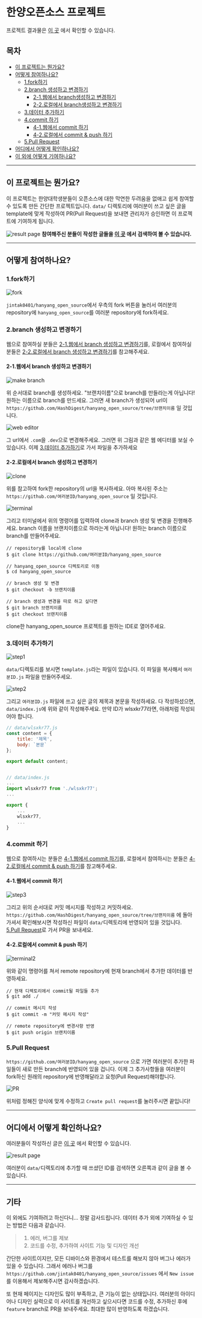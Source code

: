 # 한양오픈소스 프로젝트

프로젝트 결과물은 [이 곳](https://hanyang-open-source.vercel.app/) 에서 확인할 수 있습니다.

## 목차
* [이 프로젝트는 뭔가요?](#이-프로젝트는-뭔가요?)
* [어떻게 참여하나요?](#어떻게-참여하나요?)
  * [1.fork하기](#1.fork하기)
  * [2.branch 생성하고 변경하기](#2.branch-생성하고-변경하기)
     * [2-1.웹에서 branch생성하고 변경하기](#2&mdash1.웹에서-branch생성하고-변경하기)
     * [2-2.로컬에서 branch생성하고 변경하기](#2\-2.로컬에서-branch-생성하고-변경하기)
  * [3.데이터 추가하기](#3.데이터-추가하기)
  * [4.commit 하기](#4.commit-하기)
    * [4-1.웹에서 commit 하기](#4-1.웹에서-commit-하기)
    * [4-2.로컬에서 commit & push 하기](#4-2.로컬에서-commit-&-push-하기)
  * [5.Pull Request](#5.pull-request)
* [어디에서 어떻게 확인하나요?](#어디에서-어떻게-확인하나요?)
* [이 외에 어떻게 기여하나요?](#기타)
---
## 이 프로젝트는 뭔가요?

이 프로젝트는 한양대학생분들이 오픈소스에 대한 막연한 두려움을 없애고 쉽게 참여할 수 있도록 만든 간단한 프로젝트입니다.
`data/` 디렉토리에 여러분이 쓰고 싶은 글을 template에 맞게 작성하여 PR(Pull Request)을 보내면 관리자가 승인하면
이 프로젝트에 기여하게 됩니다.

![result page](./images/resultPage.png)
**참여해주신 분들이 작성한 글들을 [이 곳](https://hanyang-open-source.vercel.app/) 에서 검색하여 볼 수 있습니다.**

---
## 어떻게 참여하나요?

### 1.fork하기

![fork](./images/fork.png)

`jintak0401/hanyang_open_source`에서 우측의 fork 버튼을 눌러서 여러분의 repository에 `hanyang_open_source`를 여러분 repository에 fork하세요.

### 2.branch 생성하고 변경하기

웹으로 참여하실 분들은 [2-1.웹에서 branch 생성하고 변경하기](#2-1.웹에서hbranch-생성하고-변경하기)를, 
로컬에서 참여하실 분들은 [2-2.로컬에서 branch 생성하고 변경하기](#2-2.로컬에서-branch-생성하고-변경하기)를 참고해주세요.

#### 2-1.웹에서 branch 생성하고 변경하기

![make branch](./images/makeBranch.png)

위 순서대로 branch를 생성하세요. "브랜치이름"으로 branch를 만들라는게 아닙니다! 원하는 이름으로 branch를 만드세요.
그러면 새 branch가 생성되어 url이 `https://github.com/HashDigest/hanyang_open_source/tree/브랜치이름` 일 것입니다.

![web editor](./images/webEditor.png)

그 url에서 `.com`을 `.dev`으로 변경해주세요. 그러면 위 그림과 같은 웹 에디터를 보실 수 있습니다.
이제 [3.데이터 추가하기](#3.데이터-추가하기)로 가서 파일을 추가하세요

#### 2-2.로컬에서 branch 생성하고 변경하기

![clone](./images/clone.png)

위를 참고하여 fork한 repository의 url을 복사하세요. 
아마 복사된 주소는 `https://github.com/여러분ID/hanyang_open_source` 일 것입니다.

![terminal](./images/terminal.png)

그리고 터미널에서 위의 명령어를 입력하여 clone과 branch 생성 및 변경을 진행해주세요. branch 이름을 브랜치이름으로 하라는게 아닙니다!
원하는 branch 이름으로 branch를 만들어주세요.

```shell
// repository를 local에 clone
$ git clone https://github.com/여러분ID/hanyang_open_source

// hanyang_open_source 디렉토리로 이동
$ cd hanyang_open_source

// branch 생성 및 변경
$ git checkout -b 브랜치이름

// branch 생성과 변경을 따로 하고 싶다면
$ git branch 브랜치이름
$ git checkout 브랜치이름
```

clone한 hanyang_open_source 프로젝트를 원하는 IDE로 열어주세요.

### 3.데이터 추가하기
![step1](./images/step1.png)

`data/`디렉토리를 보시면 `template.js`라는 파일이 있습니다. 이 파일을 복사해서 `여러분ID.js` 파일을 만들어주세요.

![step2](./images/step2.png)

그리고 `여러분ID.js` 파일에 쓰고 싶은 글의 제목과 본문을 작성하세요. 다 작성하셨으면, `data/index.js`에 위와 같이 작성해주세요.
만약 ID가 wlsxkr77라면, 아래처럼 작성되어야 합니다.
```javascript
// data/wlsxkr77.js
const content = {
    title: '제목',
    body: `본문`
};

export default content;
```

```javascript

// data/index.js
...
import wlsxkr77 from './wlsxkr77';
...

export {
    ...
    wlsxkr77,
    ...
}
```

### 4.commit 하기

웹으로 참여하시는 분들은 [4-1.웹에서 commit 하기](#4-1.웹에서-commit-하기)를,
로컬에서 참여하시는 분들은 [4-2.로컬에서 commit & push 하기](#4-2.로컬에서-commit-&-push-하기)를 참고해주세요.

#### 4-1.웹에서 commit 하기

![step3](./images/step3.png)

그리고 위의 순서대로 커밋 메시지를 작성하고 커밋하세요.
`https://github.com/HashDigest/hanyang_open_source/tree/브랜치이름` 에 돌아가셔서 확인해보시면 작성하신 파일이 `data/`디렉토리에 반영되어 있을 것입니다.
[5.Pull Request](#5.pull-request)로 가서 PR을 보내세요.

#### 4-2.로컬에서 commit & push 하기

![terminal2](./images/terminal2.png)

위와 같이 명령어를 쳐서 remote repository에 현재 branch에서 추가한 데이터를 반영하세요.

```shell
// 현재 디렉토리에서 commit될 파일들 추가
$ git add ./

// commit 메시지 작성
$ git commit -m "커밋 메시지 작성"

// remote repository에 변경사항 반영
$ git push origin 브랜치이름
```

### 5.Pull Request

`https://github.com/여러분ID/hanyang_open_source` 으로 가면 여러분이 추가한 파일들이 새로 만든 branch에 반영되어 있을 겁니다.
이제 그 추가사항들을 여러분이 fork하신 원래의 repository에 반영해달라고 요청(Pull Request)해야합니다.

![PR](./images/pr.png)

위처럼 정해진 양식에 맞게 수정하고 `Create pull request`를 눌러주시면 끝입니다!

---

## 어디에서 어떻게 확인하나요?

여러분들이 작성하신 글은 [이 곳](https://hanyang-open-source.vercel.app/) 에서 확인할 수 있습니다.

![result page](./images/resultPage.png)

여러분이 `data/`디렉토리에 추가할 때 쓰셨던 ID를 검색하면 오른쪽과 같이 글을 볼 수 있습니다.

---

## 기타

이 외에도 기여하려고 하신다니... 정말 감사드립니다. 데이터 추가 외에 기여하실 수 있는 방법은 다음과 같습니다.

>1. 에러, 버그를 제보
>2. 코드를 수정, 추가하여 사이트 기능 및 디자인 개선

간단한 사이트이지만, 모든 디바이스와 환경에서 테스트를 해보지 않아 버그나 에러가 있을 수 있습니다.
그래서 에러나 버그를 `https://github.com/jintak0401/hanyang_open_source/issues` 에서 `New issue`를 이용해서 제보해주시면 감사하겠습니다.

또 현재 페이지는 디자인도 많이 부족하고, 큰 기능이 없는 상태입니다.
여러분의 아이디어나 디자인 실력으로 이 사이트를 개선하고 싶으시다면 코드를 수정, 추가하신 후에 `feature` branch로 PR을 보내주세요.
최대한 많이 반영하도록 하겠습니다. 
